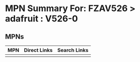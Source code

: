 



# MPN Summary For: FZAV526 > adafruit : V526-0

## MPNs
  

|MPN|Direct Links|Search Links|
| :--- | :--- | :--- |
||||
